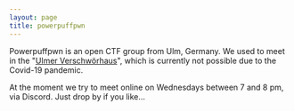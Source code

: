 ```yaml
---
layout: page
title: powerpuffpwn 
---
```


Powerpuffpwn is an open CTF group from Ulm, Germany. We used to meet in the "[Ulmer Verschwörhaus](https://verschwoerhaus.de/)", which is currently not possible due to the Covid-19 pandemic. 

At the moment we try to meet online on Wednesdays between 7 and 8 pm, via Discord. Just drop by if you like...


